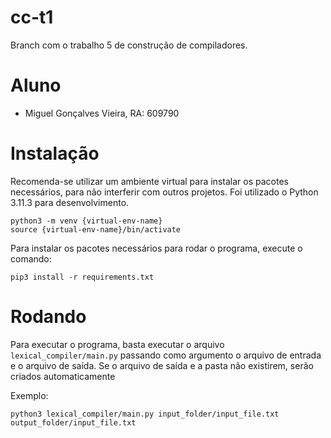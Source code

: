 # cc-t1

Branch com o trabalho 5 de construção de compiladores.

# Aluno

- Miguel Gonçalves Vieira, RA: 609790

# Instalação

Recomenda-se utilizar um ambiente virtual para instalar os pacotes necessários, para não interferir com outros projetos. Foi utilizado o Python 3.11.3 para desenvolvimento.

```
python3 -m venv {virtual-env-name}
source {virtual-env-name}/bin/activate
```

Para instalar os pacotes necessários para rodar o programa, execute o comando:

```
pip3 install -r requirements.txt
````

# Rodando

Para executar o programa, basta executar o arquivo `lexical_compiler/main.py`
passando como argumento o arquivo de entrada e o arquivo de saída. Se o arquivo de saída e a pasta não existirem, serão criados automaticamente

Exemplo:
```
python3 lexical_compiler/main.py input_folder/input_file.txt output_folder/input_file.txt
```
